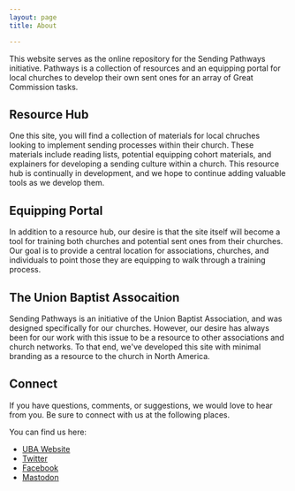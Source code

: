 ```yaml
---
layout: page
title: About

---
```

This website serves as the online repository for the Sending Pathways initiative. Pathways is a collection of resources and an equipping portal for local churches to develop their own sent ones for an array of Great Commission tasks. 

## Resource Hub
One this site, you will find a collection of materials for local chruches looking to implement sending processes within their church. These materials include reading lists, potential equipping cohort materials, and explainers for developing a sending culture within a church. This resource hub is continually in development, and we hope to continue adding valuable tools as we develop them.

## Equipping Portal
In addition to a resource hub, our desire is that the site itself will become a tool for training both churches and potential sent ones from their churches. Our goal is to provide a central location for associations, churches, and individuals to point those they are equipping to walk through a training process.

## The Union Baptist Assocaition
Sending Pathways is an initiative of the Union Baptist Association, and was designed specifically for our churches. However, our desire has always been for our work with this issue to be a resource to other associations and church networks. To that end, we've developed this site with minimal branding as a resource to the church in North America. 

## Connect
If you have questions, comments, or suggestions, we would love to hear from you. Be sure to connect with us at the following places.

You can find us here:
* [UBA Website](https://ubahouston.org)
* [Twitter](https://twitter.com/ubahouston)
* [Facebook](https://facebook.com/ubahouston)
* <a rel="me" href="https://mastodon.social/@keelan">Mastodon</a>